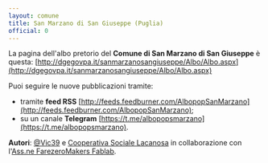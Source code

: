 ```yaml
---
layout: comune
title: San Marzano di San Giuseppe (Puglia)
official: 0
---
```


La pagina dell'albo pretorio del **Comune di San Marzano di San Giuseppe** è questa: [http://dgegovpa.it/sanmarzanosangiuseppe/Albo/Albo.aspx](http://dgegovpa.it/sanmarzanosangiuseppe/Albo/Albo.aspx)

Puoi seguire le nuove pubblicazioni tramite:

* tramite **feed RSS** [http://feeds.feedburner.com/AlbopopSanMarzano](http://feeds.feedburner.com/AlbopopSanMarzano);
* su un canale **Telegram** [https://t.me/albopopsmarzano](https://t.me/albopopsmarzano).

**Autori**: [@Vic39](http://vincentforty.weebly.com/) e [Cooperativa Sociale Lacanosa](http://www.cooperativasociale.org/) in collaborazione con l'[Ass.ne FarezeroMakers Fablab](http://www.farezero.org).